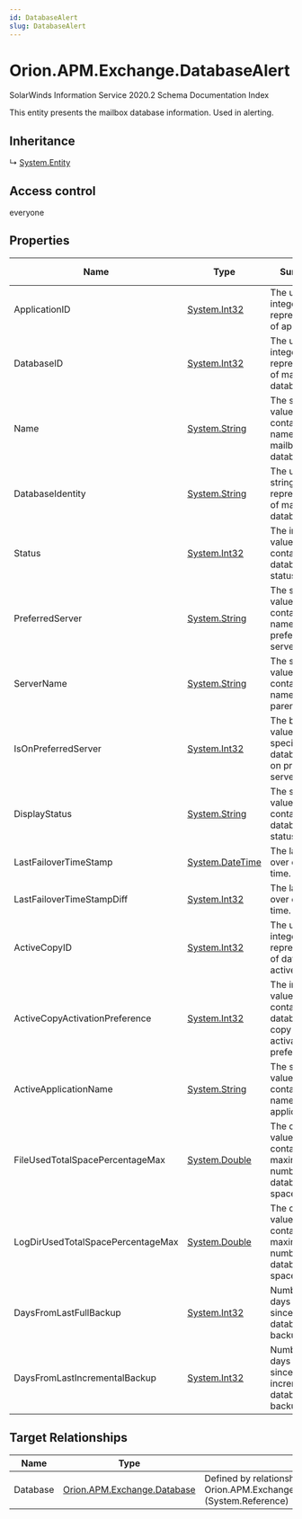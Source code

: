```yaml
---
id: DatabaseAlert
slug: DatabaseAlert
---
```


# Orion.APM.Exchange.DatabaseAlert

SolarWinds Information Service 2020.2 Schema Documentation Index

This entity presents the mailbox database information. Used in alerting.

## Inheritance

↳ [System.Entity](./../System/Entity)

## Access control

everyone

## Properties

| Name | Type | Summary | Access Control |
| ------ | ------ | ------ | ------ |
| ApplicationID | [System.Int32](https://docs.microsoft.com/en-us/dotnet/api/system.int32) | The unique integer representation of application. | everyone |
| DatabaseID | [System.Int32](https://docs.microsoft.com/en-us/dotnet/api/system.int32) | The unique integer representation of mailbox database. | everyone |
| Name | [System.String](https://docs.microsoft.com/en-us/dotnet/api/system.string) | The string value that contains the name of mailbox database. | everyone |
| DatabaseIdentity | [System.String](https://docs.microsoft.com/en-us/dotnet/api/system.string) | The unique string representation of mailbox database. | everyone |
| Status | [System.Int32](https://docs.microsoft.com/en-us/dotnet/api/system.int32) | The integer value that contains database status. | everyone |
| PreferredServer | [System.String](https://docs.microsoft.com/en-us/dotnet/api/system.string) | The string value that contains the name of preferred server. | everyone |
| ServerName | [System.String](https://docs.microsoft.com/en-us/dotnet/api/system.string) | The string value that contains the name of parent node. | everyone |
| IsOnPreferredServer | [System.Int32](https://docs.microsoft.com/en-us/dotnet/api/system.int32) | The boolean value that specifies if database is on preferred server. | everyone |
| DisplayStatus | [System.String](https://docs.microsoft.com/en-us/dotnet/api/system.string) | The string value that contains database status. | everyone |
| LastFailoverTimeStamp | [System.DateTime](https://docs.microsoft.com/en-us/dotnet/api/system.datetime) | The last fail over date and time. | everyone |
| LastFailoverTimeStampDiff | [System.Int32](https://docs.microsoft.com/en-us/dotnet/api/system.int32) | The last fail over date and time. | everyone |
| ActiveCopyID | [System.Int32](https://docs.microsoft.com/en-us/dotnet/api/system.int32) | The unique integer representation of database active copy. | everyone |
| ActiveCopyActivationPreference | [System.Int32](https://docs.microsoft.com/en-us/dotnet/api/system.int32) | The integer value that contains database copy activation preference. | everyone |
| ActiveApplicationName | [System.String](https://docs.microsoft.com/en-us/dotnet/api/system.string) | The string value that contains the name of the application. | everyone |
| FileUsedTotalSpacePercentageMax | [System.Double](https://docs.microsoft.com/en-us/dotnet/api/system.double) | The double value that contains the maximum number of database file space usage. | everyone |
| LogDirUsedTotalSpacePercentageMax | [System.Double](https://docs.microsoft.com/en-us/dotnet/api/system.double) | The double value that contains the maximum number of database log space usage. | everyone |
| DaysFromLastFullBackup | [System.Int32](https://docs.microsoft.com/en-us/dotnet/api/system.int32) | Number of days passed since last full database backup. | everyone |
| DaysFromLastIncrementalBackup | [System.Int32](https://docs.microsoft.com/en-us/dotnet/api/system.int32) | Number of days passed since last incremental database backup. | everyone |

## Target Relationships

| Name | Type | Notes |
| ------ | ------ | ------ |
| Database | [Orion.APM.Exchange.Database](./../Orion.APM.Exchange/Database) | Defined by relationship Orion.APM.Exchange.DatabaseAlertReferencesDatabase (System.Reference) |

